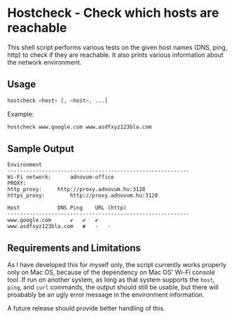 # Hostcheck - Check which hosts are reachable

This shell script performs various tests on the given host names (DNS, ping,
http) to check if they are reachable. It also prints various information about
the network environment.


## Usage

```sh
hostcheck <host> [, <host>, ...]
```

Example:

```sh
hostcheck www.google.com www.asdfxyz123bla.com
```


## Sample Output

```
Environment
----------------------------------------------------------
Wi-Fi network:		adnovum-office
PROXY:			
http_proxy:		http://proxy.adnovum.hu:3128
https_proxy:		http://proxy.adnovum.hu:3128

Host			DNS	Ping	URL (http)
----------------------------------------------------------
www.google.com		✔	✔	✔
www.asdfxyz123bla.com	✘	-	-
```


## Requirements and Limitations

As I have developed this for myself only, the script currently works properly
only on Mac OS, because of the dependency on Mac OS' Wi-Fi console tool. If run
on another system, as long as that system supports the `host`, `ping`, and
`curl` commands, the output should still be usable, but there will proabably be
an ugly error message in the environment information.

A future release should provide better handling of this.
